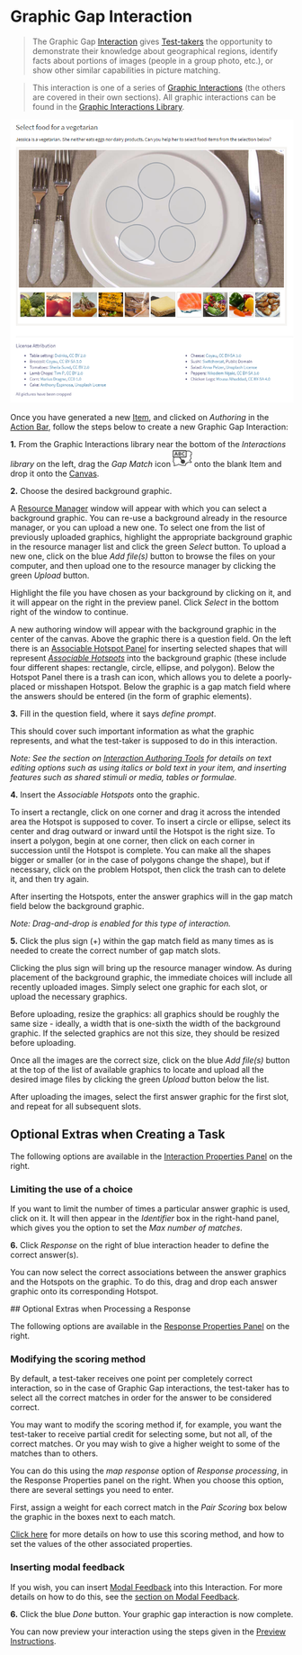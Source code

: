 # Graphic Gap Interaction

> The Graphic Gap [Interaction](../appendix/glossary.md#interaction) gives [Test-takers](../appendix/glossary.md#test-taker) the opportunity to demonstrate their knowledge about geographical regions, identify facts about portions of images (people in a group photo, etc.), or show other similar capabilities in picture matching.

> This interaction is one of a series of [Graphic Interactions](../appendix/glossary.md#graphic-interactions) (the others are covered in their own sections). All graphic interactions can be found in the [Graphic Interactions Library](../appendix/glossary.md#graphic-interactions-library).

![Graphic Gap Match Interaction](../resources/delivery/interactions/qti/graphic-gap-match.png)

Once you have generated a new [Item](../appendix/glossary.md#item), and clicked on *Authoring* in the [Action Bar](../appendix/glossary.md#action-bar), follow the steps below to create a new Graphic Gap Interaction:

**1.** From the Graphic Interactions library near the bottom of the *Interactions library* on the left, drag the *Gap Match* icon ![Graphic Match](../resources/_icons/graphic-gap-match.png) onto the blank Item and drop it onto the [Canvas](../appendix/glossary.md#canvas).


**2.** Choose the desired background graphic.

A [Resource Manager](../appendix/glossary.md#resource-manager) window will appear with which you can select a background graphic. You can re-use a background already in the resource manager, or you can upload a new one. To select one from the list of previously uploaded graphics, highlight the appropriate background graphic in the resource manager list and click the green *Select* button. To upload a new one, click on the blue *Add file(s)* button to browse the files on your computer, and then upload one to the resource manager by clicking the green *Upload* button.

Highlight the file you have chosen as your background by clicking on it, and it will appear on the right in the preview panel. Click *Select* in the bottom right of the window to continue.

A new authoring window will appear with the background graphic in the center of the canvas. Above the graphic there is a question field. On the left there is an [Associable Hotspot Panel](../appendix/glossary.md#associable-hotspot-panel) for inserting selected shapes that will represent *[Associable Hotspots](../appendix/glossary.md#associable-hotspots)* into the background graphic (these include four different shapes: rectangle, circle, ellipse, and polygon). Below the Hotspot Panel there is a trash can icon, which allows you to delete a poorly-placed or misshapen Hotspot. Below the graphic is a gap match field where the answers should be entered (in the form of graphic elements).

**3.** Fill in the question field, where it says _define prompt_. 

This should cover such important information as what the graphic represents, and what the test-taker is supposed to do in this interaction.

*Note: See the section on [Interaction Authoring Tools](../interactions/interaction-authoring-tools.md) for details on text editing options such as using italics or bold text in your item, and inserting features such as shared stimuli or media, tables or formulae.*

**4.** Insert the *Associable Hotspots* onto the graphic.

To insert a rectangle, click on one corner and drag it across the intended area the Hotspot is supposed to cover. To insert a circle or ellipse, select its center and drag outward or inward until the Hotspot is the right size. To insert a polygon, begin at one corner, then click on each corner in succession until the Hotspot is complete. You can make all the shapes bigger or smaller (or in the case of polygons change the shape), but if necessary, click on the problem Hotspot, then click the trash can to delete it, and then try again.

After inserting the Hotspots, enter the answer graphics will in the gap match field below the background graphic.

*Note: Drag-and-drop is enabled for this type of interaction.*

**5.** Click the plus sign (+) within the gap match field as many times as is needed to create the correct number of gap match slots.

Clicking the plus sign will bring up the resource manager window. As during placement of the background graphic, the immediate choices will include all recently uploaded images. Simply select one graphic for each slot, or upload the necessary graphics.

Before uploading, resize the graphics: all graphics should be roughly the same size - ideally, a width that is one-sixth the width of the background graphic. If the selected graphics are not this size, they should be resized before uploading.

Once all the images are the correct size, click on the blue *Add file(s)* button at the top of the list of available graphics to locate and upload all the desired image files by clicking the green *Upload* button below the list.

After uploading the images, select the first answer graphic for the first slot, and repeat for all subsequent slots.

<aside class="optional-extras">
    
## Optional Extras when Creating a Task

The following options are available in the [Interaction Properties Panel](../appendix/glossary.md#interaction-properties-panel) on the right.

### Limiting the use of a choice

If you want to limit the number of times a particular answer graphic is used, click on it. It will then appear in the *Identifier* box in the right-hand panel, which gives you the option to set the *Max number of matches*. 
</aside>

**6.** Click *Response* on the right of blue interaction header to define the correct answer(s).

You can now select the correct associations between the answer graphics and the Hotspots on the graphic. To do this, drag and drop each answer graphic onto its corresponding Hotspot.

<aside class="optional-extras">
## Optional Extras when Processing a Response

The following options are available in the [Response Properties Panel](../appendix/glossary.md#response-properties-panel) on the right.

### Modifying the scoring method

By default, a test-taker receives one point per completely correct interaction, so in the case of Graphic Gap interactions, the test-taker has to select all the correct matches in order for the answer to be considered correct.

You may want to modify the scoring method if, for example, you want the test-taker to receive partial credit for selecting some, but not all, of the correct matches. Or you may wish to give a higher weight to some of the matches than to others. 

You can do this using the *map response* option of *Response processing*, in the Response Properties panel on the right. When you choose this option, there are several settings you need to enter.  

First, assign a weight for each correct match in the *Pair Scoring* box below the graphic in the boxes next to each match.

[Click here](../items/item-scoring-rules.md#item-scoring-rules) for more details on how to use this scoring method, and how to set the values of the other associated properties.


### Inserting modal feedback

If you wish, you can insert [Modal Feedback](../appendix/glossary.md#modal-feedback) into this Interaction. For more details on how to do this, see the [section on Modal Feedback](../items/modal-feedback.md).

</aside>

**6.** Click the blue *Done* button. Your graphic gap interaction is now complete.

You can now preview your interaction using the steps given in the [Preview Instructions](../items/preview.md).
